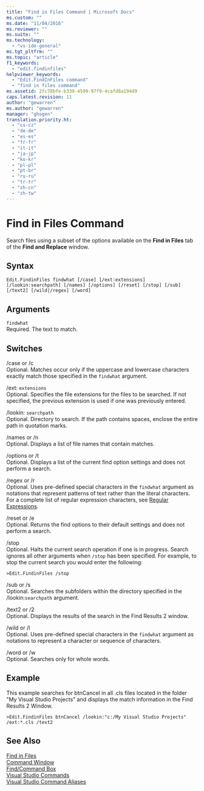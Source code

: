 ```yaml
---
title: "Find in Files Command | Microsoft Docs"
ms.custom: ""
ms.date: "11/04/2016"
ms.reviewer: ""
ms.suite: ""
ms.technology: 
  - "vs-ide-general"
ms.tgt_pltfrm: ""
ms.topic: "article"
f1_keywords: 
  - "edit.findinfiles"
helpviewer_keywords: 
  - "Edit.FindInFiles command"
  - "find in files command"
ms.assetid: 2fc78bfe-b339-4599-97f9-4cafd8a194d9
caps.latest.revision: 11
author: "gewarren"
ms.author: "gewarren"
manager: "ghogen"
translation.priority.ht: 
  - "cs-cz"
  - "de-de"
  - "es-es"
  - "fr-fr"
  - "it-it"
  - "ja-jp"
  - "ko-kr"
  - "pl-pl"
  - "pt-br"
  - "ru-ru"
  - "tr-tr"
  - "zh-cn"
  - "zh-tw"
---
```

# Find in Files Command
Search files using a subset of the options available on the **Find in Files** tab of the **Find and Replace** window.  
  
## Syntax  
  
```  
Edit.FindinFiles findwhat [/case] [/ext:extensions]  
[/lookin:searchpath] [/names] [/options] [/reset] [/stop] [/sub]  
[/text2] [/wild|/regex] [/word]  
```  
  
## Arguments  
 `findwhat`  
 Required. The text to match.  
  
## Switches  
 /case or /c  
 Optional. Matches occur only if the uppercase and lowercase characters exactly match those specified in the `findwhat` argument.  
  
 /ext: `extensions`  
 Optional. Specifies the file extensions for the files to be searched. If not specified, the previous extension is used if one was previously entered.  
  
 /lookin: `searchpath`  
 Optional. Directory to search. If the path contains spaces, enclose the entire path in quotation marks.  
  
 /names or /n  
 Optional. Displays a list of file names that contain matches.  
  
 /options or /t  
 Optional. Displays a list of the current find option settings and does not perform a search.  
  
 /regex or /r  
 Optional. Uses pre-defined special characters in the `findwhat` argument as notations that represent patterns of text rather than the literal characters. For a complete list of regular expression characters, see [Regular Expressions](../../ide/using-regular-expressions-in-visual-studio.md).  
  
 /reset or /e  
 Optional. Returns the find options to their default settings and does not perform a search.  
  
 /stop  
 Optional. Halts the current search operation if one is in progress. Search ignores all other arguments when `/stop` has been specified. For example, to stop the current search you would enter the following:  
  
```  
>Edit.FindinFiles /stop  
```  
  
 /sub or /s  
 Optional. Searches the subfolders within the directory specified in the /lookin:`searchpath` argument.  
  
 /text2 or /2  
 Optional. Displays the results of the search in the Find Results 2 window.  
  
 /wild or /l  
 Optional. Uses pre-defined special characters in the `findwhat` argument as notations to represent a character or sequence of characters.  
  
 /word or /w  
 Optional. Searches only for whole words.  
  
## Example  
 This example searches for btnCancel in all .cls files located in the folder "My Visual Studio Projects" and displays the match information in the Find Results 2 Window.  
  
```  
>Edit.FindinFiles btnCancel /lookin:"c:/My Visual Studio Projects" /ext:*.cls /text2  
```  
  
## See Also  
 [Find in Files](../../ide/find-in-files.md)   
 [Command Window](../../ide/reference/command-window.md)   
 [Find/Command Box](../../ide/find-command-box.md)   
 [Visual Studio Commands](../../ide/reference/visual-studio-commands.md)   
 [Visual Studio Command Aliases](../../ide/reference/visual-studio-command-aliases.md)